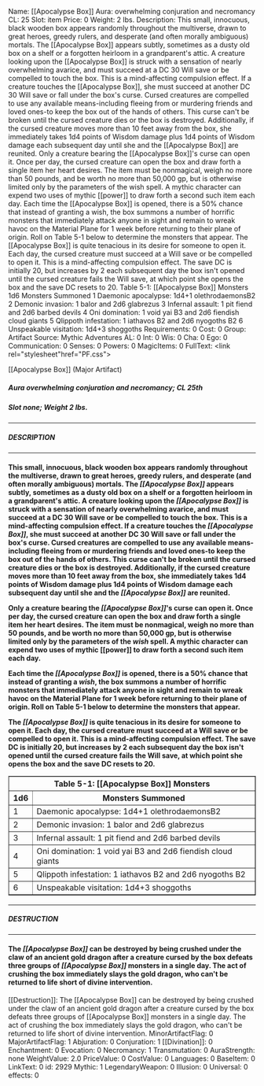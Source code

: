Name: [[Apocalypse Box]]
Aura: overwhelming conjuration and necromancy
CL: 25
Slot: item
Price: 0
Weight: 2 lbs.
Description: This small, innocuous, black wooden box appears randomly throughout the multiverse, drawn to great heroes, greedy rulers, and desperate (and often morally ambiguous) mortals. The [[Apocalypse Box]] appears subtly, sometimes as a dusty old box on a shelf or a forgotten heirloom in a grandparent's attic. A creature looking upon the [[Apocalypse Box]] is struck with a sensation of nearly overwhelming avarice, and must succeed at a DC 30 Will save or be compelled to touch the box. This is a mind-affecting compulsion effect. If a creature touches the [[Apocalypse Box]], she must succeed at another DC 30 Will save or fall under the box's curse. Cursed creatures are compelled to use any available means-including fleeing from or murdering friends and loved ones-to keep the box out of the hands of others. This curse can't be broken until the cursed creature dies or the box is destroyed. Additionally, if the cursed creature moves more than 10 feet away from the box, she immediately takes 1d4 points of Wisdom damage plus 1d4 points of Wisdom damage each subsequent day until she and the [[Apocalypse Box]] are reunited. Only a creature bearing the [[Apocalypse Box]]'s curse can open it. Once per day, the cursed creature can open the box and draw forth a single item her heart desires. The item must be nonmagical, weigh no more than 50 pounds, and be worth no more than 50,000 gp, but is otherwise limited only by the parameters of the wish spell. A mythic character can expend two uses of mythic [[power]] to draw forth a second such item each day. Each time the [[Apocalypse Box]] is opened, there is a 50% chance that instead of granting a wish, the box summons a number of horrific monsters that immediately attack anyone in sight and remain to wreak havoc on the Material Plane for 1 week before returning to their plane of origin. Roll on Table 5-1 below to determine the monsters that appear. The [[Apocalypse Box]] is quite tenacious in its desire for someone to open it. Each day, the cursed creature must succeed at a Will save or be compelled to open it. This is a mind-affecting compulsion effect. The save DC is initially 20, but increases by 2 each subsequent day the box isn't opened until the cursed creature fails the Will save, at which point she opens the box and the save DC resets to 20. Table 5-1: [[Apocalypse Box]] Monsters 1d6 Monsters Summoned 1 Daemonic apocalypse: 1d4+1 olethrodaemonsB2 2 Demonic invasion: 1 balor and 2d6 glabrezus 3 Infernal assault: 1 pit fiend and 2d6 barbed devils 4 Oni domination: 1 void yai B3 and 2d6 fiendish cloud giants 5 Qlippoth infestation: 1 iathavos B2 and 2d6 nyogoths B2 6 Unspeakable visitation: 1d4+3 shoggoths
Requirements: 0
Cost: 0
Group: Artifact
Source: Mythic Adventures
AL: 0
Int: 0
Wis: 0
Cha: 0
Ego: 0
Communication: 0
Senses: 0
Powers: 0
MagicItems: 0
FullText: <link rel="stylesheet"href="PF.css"><div class="heading"><p class="alignleft">[[Apocalypse Box]] (Major Artifact)</p><div style="clear: both;"></div></div><div><h5><b>Aura </b>overwhelming conjuration and necromancy; <b>CL </b>25th</h5><h5><b>Slot </b>none; <b>Weight </b>2 lbs.</h5></div><hr/><div><h5><b>DESCRIPTION</b></h5></div><hr/><div><h4><p>This small, innocuous, black wooden box appears randomly throughout the multiverse, drawn to great heroes, greedy rulers, and desperate (and often morally ambiguous) mortals. The <i>[[Apocalypse Box]]</i> appears subtly, sometimes as a dusty old box on a shelf or a forgotten heirloom in a grandparent's attic. A creature looking upon the <i>[[Apocalypse Box]]</i> is struck with a sensation of nearly overwhelming avarice, and must succeed at a DC 30 Will save or be compelled to touch the box. This is a mind-affecting compulsion effect. If a creature touches the <i>[[Apocalypse Box]]</i>, she must succeed at another DC 30 Will save or fall under the box's curse. Cursed creatures are compelled to use any available means-including fleeing from or murdering friends and loved ones-to keep the box out of the hands of others. This curse can't be broken until the cursed creature dies or the box is destroyed. Additionally, if the cursed creature moves more than 10 feet away from the box, she immediately takes 1d4 points of Wisdom damage plus 1d4 points of Wisdom damage each subsequent day until she and the <i>[[Apocalypse Box]]</i> are reunited. </p><p>Only a creature bearing the <i>[[Apocalypse Box]]</i>'s curse can open it. Once per day, the cursed creature can open the box and draw forth a single item her heart desires. The item must be nonmagical, weigh no more than 50 pounds, and be worth no more than 50,000 gp, but is otherwise limited only by the parameters of the <i>wish</i> spell. A mythic character can expend two uses of mythic [[power]] to draw forth a second such item each day. </p><p>Each time the <i>[[Apocalypse Box]]</i> is opened, there is a 50% chance that instead of granting a <i>wish</i>, the box summons a number of horrific monsters that immediately attack anyone in sight and remain to wreak havoc on the Material Plane for 1 week before returning to their plane of origin. Roll on Table 5-1 below to determine the monsters that appear. </p><p>The <i>[[Apocalypse Box]]</i> is quite tenacious in its desire for someone to open it. Each day, the cursed creature must succeed at a Will save or be compelled to open it. This is a mind-affecting compulsion effect. The save DC is initially 20, but increases by 2 each subsequent day the box isn't opened until the cursed creature fails the Will save, at which point she opens the box and the save DC resets to 20. </p> <table border ='1'><tr><th colspan='2'>Table 5-1: [[Apocalypse Box]] Monsters</th></tr><tr><th>1d6</th><th>Monsters Summoned</th></tr><tr><td>1</td><td>Daemonic apocalypse: 1d4+1 olethrodaemonsB2</td></tr><tr><td>2</td><td>Demonic invasion: 1 balor and 2d6 glabrezus</td></tr><tr><td>3</td><td>Infernal assault: 1 pit fiend and 2d6 barbed devils</td></tr><tr><td>4</td><td>Oni domination: 1 void yai B3 and 2d6 fiendish cloud giants</td></tr><tr><td>5</td><td>Qlippoth infestation: 1 iathavos B2 and 2d6 nyogoths B2</td></tr><tr><td>6</td><td>Unspeakable visitation: 1d4+3 shoggoths</td></tr></table> </h4></div><hr/><div><h5><b>DESTRUCTION</b></h5></div><hr/><div><h4><p>The <i>[[Apocalypse Box]]</i> can be destroyed by being crushed under the claw of an ancient gold dragon after a creature cursed by the box defeats three groups of <i>[[Apocalypse Box]]</i> monsters in a single day. The act of crushing the box immediately slays the gold dragon, who can't be returned to life short of divine intervention.</p></h4></div>
[[Destruction]]: The [[Apocalypse Box]] can be destroyed by being crushed under the claw of an ancient gold dragon after a creature cursed by the box defeats three groups of [[Apocalypse Box]] monsters in a single day. The act of crushing the box immediately slays the gold dragon, who can't be returned to life short of divine intervention.
MinorArtifactFlag: 0
MajorArtifactFlag: 1
Abjuration: 0
Conjuration: 1
[[Divination]]: 0
Enchantment: 0
Evocation: 0
Necromancy: 1
Transmutation: 0
AuraStrength: none
WeightValue: 2.0
PriceValue: 0
CostValue: 0
Languages: 0
BaseItem: 0
LinkText: 0
id: 2929
Mythic: 1
LegendaryWeapon: 0
Illusion: 0
Universal: 0
effects: 0
